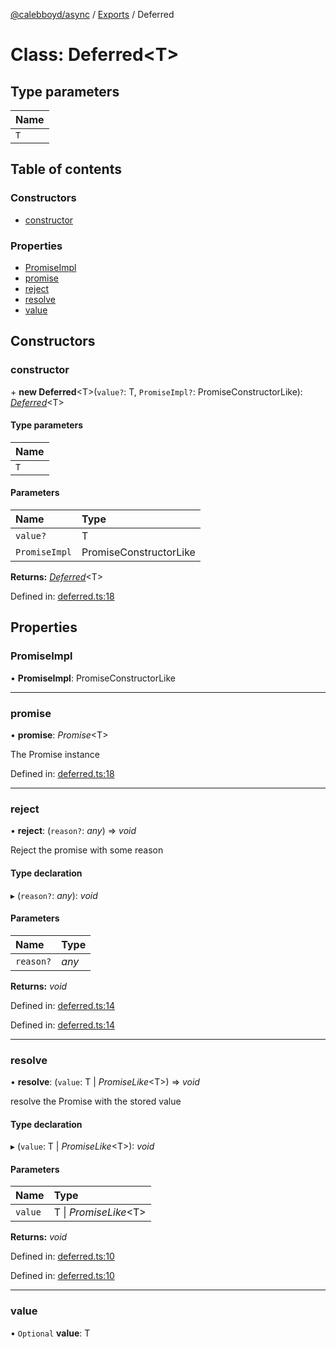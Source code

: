 [@calebboyd/async](../README.md) / [Exports](../modules.md) / Deferred

# Class: Deferred<T\>

## Type parameters

| Name |
| :------ |
| `T` |

## Table of contents

### Constructors

- [constructor](deferred.md#constructor)

### Properties

- [PromiseImpl](deferred.md#promiseimpl)
- [promise](deferred.md#promise)
- [reject](deferred.md#reject)
- [resolve](deferred.md#resolve)
- [value](deferred.md#value)

## Constructors

### constructor

\+ **new Deferred**<T\>(`value?`: T, `PromiseImpl?`: PromiseConstructorLike): [*Deferred*](deferred.md)<T\>

#### Type parameters

| Name |
| :------ |
| `T` |

#### Parameters

| Name | Type |
| :------ | :------ |
| `value?` | T |
| `PromiseImpl` | PromiseConstructorLike |

**Returns:** [*Deferred*](deferred.md)<T\>

Defined in: [deferred.ts:18](https://github.com/calebboyd/async/blob/3e68cc2/deferred.ts#L18)

## Properties

### PromiseImpl

• **PromiseImpl**: PromiseConstructorLike

___

### promise

• **promise**: *Promise*<T\>

The Promise instance

Defined in: [deferred.ts:18](https://github.com/calebboyd/async/blob/3e68cc2/deferred.ts#L18)

___

### reject

• **reject**: (`reason?`: *any*) => *void*

Reject the promise with some reason

#### Type declaration

▸ (`reason?`: *any*): *void*

#### Parameters

| Name | Type |
| :------ | :------ |
| `reason?` | *any* |

**Returns:** *void*

Defined in: [deferred.ts:14](https://github.com/calebboyd/async/blob/3e68cc2/deferred.ts#L14)

Defined in: [deferred.ts:14](https://github.com/calebboyd/async/blob/3e68cc2/deferred.ts#L14)

___

### resolve

• **resolve**: (`value`: T \| *PromiseLike*<T\>) => *void*

resolve the Promise with the stored value

#### Type declaration

▸ (`value`: T \| *PromiseLike*<T\>): *void*

#### Parameters

| Name | Type |
| :------ | :------ |
| `value` | T \| *PromiseLike*<T\> |

**Returns:** *void*

Defined in: [deferred.ts:10](https://github.com/calebboyd/async/blob/3e68cc2/deferred.ts#L10)

Defined in: [deferred.ts:10](https://github.com/calebboyd/async/blob/3e68cc2/deferred.ts#L10)

___

### value

• `Optional` **value**: T

